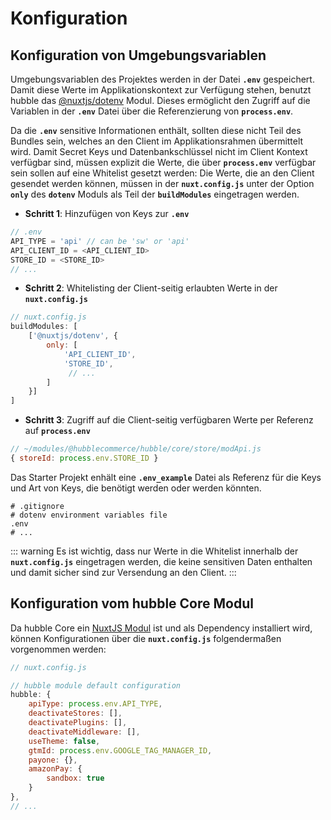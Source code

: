 # Konfiguration

## Konfiguration von Umgebungsvariablen

Umgebungsvariablen des Projektes werden in der Datei __`.env`__ gespeichert.
Damit diese Werte im Applikationskontext zur Verfügung stehen, benutzt hubble das [@nuxtjs/dotenv](https://github.com/nuxt-community/dotenv-module)
Modul. Dieses ermöglicht den Zugriff auf die Variablen in der __`.env`__ Datei über die Referenzierung von __`process.env`__.

Da die __`.env`__ sensitive Informationen enthält, sollten diese nicht Teil des Bundles sein, welches an den Client im
Applikationsrahmen übermittelt wird. Damit Secret Keys und Datenbankschlüssel nicht im Client Kontext verfügbar sind, müssen explizit die Werte,
die über __`process.env`__ verfügbar sein sollen auf eine Whitelist gesetzt werden:
Die Werte, die an den Client gesendet werden können, müssen in der  __`nuxt.config.js`__ unter der Option __`only`__ des __`dotenv`__ Moduls als Teil der 
 __`buildModules`__ eingetragen werden.

* __Schritt 1__: Hinzufügen von Keys zur __`.env`__
``` js
// .env
API_TYPE = 'api' // can be 'sw' or 'api'
API_CLIENT_ID = <API_CLIENT_ID>
STORE_ID = <STORE_ID>
// ...
```

* __Schritt 2__: Whitelisting der Client-seitig erlaubten Werte in der __`nuxt.config.js`__
``` js
// nuxt.config.js
buildModules: [
    ['@nuxtjs/dotenv', {
        only: [
            'API_CLIENT_ID',
            'STORE_ID',
             // ...
        ]
    }]
]
```

* __Schritt 3__: Zugriff auf die Client-seitig verfügbaren Werte per Referenz auf __`process.env`__ 
``` js
// ~/modules/@hubblecommerce/hubble/core/store/modApi.js
{ storeId: process.env.STORE_ID }
```

Das Starter Projekt enhält eine __`.env_example`__ Datei als Referenz für die Keys und Art von Keys, die benötigt werden oder
werden könnten. 

``` git
# .gitignore
# dotenv environment variables file
.env
# ...
```

::: warning
Es ist wichtig, dass nur Werte in die Whitelist innerhalb der __`nuxt.config.js`__ eingetragen werden, die keine sensitiven Daten enthalten und damit 
sicher sind zur Versendung an den Client.
:::


## Konfiguration vom hubble Core Modul

Da hubble Core ein [NuxtJS Modul](https://nuxtjs.org/guide/modules) ist und als Dependency installiert wird, können
Konfigurationen über die __`nuxt.config.js`__ folgendermaßen vorgenommen werden:

``` js
// nuxt.config.js

// hubble module default configuration
hubble: {
    apiType: process.env.API_TYPE,
    deactivateStores: [],
    deactivatePlugins: [],
    deactivateMiddleware: [],
    useTheme: false,
    gtmId: process.env.GOOGLE_TAG_MANAGER_ID,
    payone: {},
    amazonPay: {
        sandbox: true
    }
},
// ...
```
